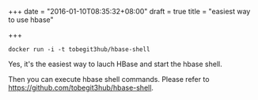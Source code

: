 +++
date = "2016-01-10T08:35:32+08:00"
draft = true
title = "easiest way to use hbase"

+++



`docker run -i -t tobegit3hub/hbase-shell`

Yes, it's the easiest way to lauch HBase and start the hbase shell.

Then you can execute hbase shell commands. Please refer to <https://github.com/tobegit3hub/hbase-shell>.